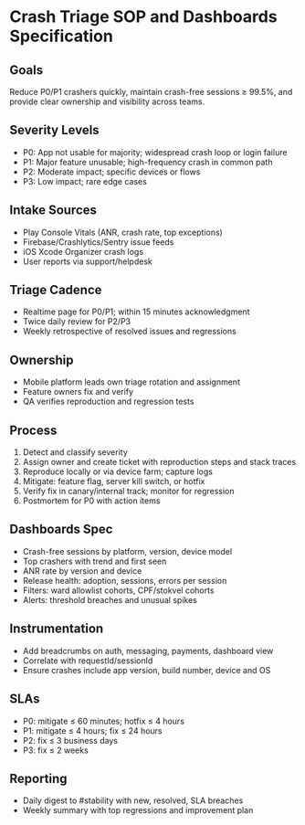 # Crash Triage SOP and Dashboards Specification

## Goals
Reduce P0/P1 crashers quickly, maintain crash-free sessions ≥ 99.5%, and provide clear ownership and visibility across teams.

## Severity Levels
- P0: App not usable for majority; widespread crash loop or login failure
- P1: Major feature unusable; high-frequency crash in common path
- P2: Moderate impact; specific devices or flows
- P3: Low impact; rare edge cases

## Intake Sources
- Play Console Vitals (ANR, crash rate, top exceptions)
- Firebase/Crashlytics/Sentry issue feeds
- iOS Xcode Organizer crash logs
- User reports via support/helpdesk

## Triage Cadence
- Realtime page for P0/P1; within 15 minutes acknowledgment
- Twice daily review for P2/P3
- Weekly retrospective of resolved issues and regressions

## Ownership
- Mobile platform leads own triage rotation and assignment
- Feature owners fix and verify
- QA verifies reproduction and regression tests

## Process
1. Detect and classify severity
2. Assign owner and create ticket with reproduction steps and stack traces
3. Reproduce locally or via device farm; capture logs
4. Mitigate: feature flag, server kill switch, or hotfix
5. Verify fix in canary/internal track; monitor for regression
6. Postmortem for P0 with action items

## Dashboards Spec
- Crash-free sessions by platform, version, device model
- Top crashers with trend and first seen
- ANR rate by version and device
- Release health: adoption, sessions, errors per session
- Filters: ward allowlist cohorts, CPF/stokvel cohorts
- Alerts: threshold breaches and unusual spikes

## Instrumentation
- Add breadcrumbs on auth, messaging, payments, dashboard view
- Correlate with requestId/sessionId
- Ensure crashes include app version, build number, device and OS

## SLAs
- P0: mitigate ≤ 60 minutes; hotfix ≤ 4 hours
- P1: mitigate ≤ 4 hours; fix ≤ 24 hours
- P2: fix ≤ 3 business days
- P3: fix ≤ 2 weeks

## Reporting
- Daily digest to #stability with new, resolved, SLA breaches
- Weekly summary with top regressions and improvement plan